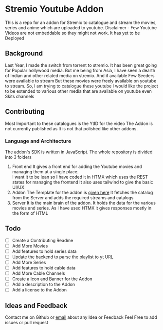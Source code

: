 # Stremio Youtube Addon

This is a repo for an addon for Stremio to catalogue and stream the movies, series and anime which are uploaded to youtube.
Disclaimer - Few Youtube Videos are not embeddable so they might not work.
It has yet to be Deployed

## Background

Last Year, I made the switch from torrent to stremio.
It has been great going for Popular hollywood media.
But me being from Asia, I have seen a dearth of Indian and other related media on stremio.
And if available Few Seeders were available to stream
But these movies were freely available on youtube to stream.
So, I am trying to catalogue these youtube
I would like the project to be extended to various other media that are available on youtube even Skits channels

## Contributing

Most Important to these catalogues is the YtID for the video
The Addon is not currently published as It is not that polished like other addons.

### Language and Architecture

The addon's SDK is written in JavaScript.
The whole repository is divided into 3 folders

1. Front end
   It gives a front end for adding the Youtube movies and managing them at a single place.  
   I want it to be lean so I have coded it in HTMX which uses the REST states for managing the frontend
   It also uses tailwind to give the basic UI/UX
2. Addon
   The Template for the addon is [given here](https://github.com/Stremio/addon-helloworld)
   It fetches the catalog from the Server and adds the required streams and catalogs
3. Server
   It is the main brain of the addon. It holds the data for the various movies and series.
   As I have used HTMX it gives responses mostly in the form of HTML

## Todo

- [ ] Create a Contributing Readme
- [ ] Add More Movies
- [ ] Add features to hold series data
- [ ] Update the backend to parse the playlist to yt URL
- [ ] Add More Series
- [ ] Add features to hold cable data
- [ ] Add More Cable Channels
- [ ] Create a Icon and Banner for the Addon
- [ ] Add a description to the Addon
- [ ] Add a license to the Addon

## Ideas and Feedback

Contact me on Github or [email](mailto:palmtrees2308@protonmail.com) about any Idea or Feedback
Feel Free to add issues or pull request
